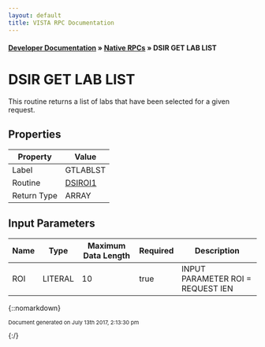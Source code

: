 ```yaml
---
layout: default
title: VISTA RPC Documentation
---
```


#### [Developer Documentation](../index) &#187; [Native RPCs](TableOfContents) &#187; DSIR GET LAB LIST<br/>
# DSIR GET LAB LIST

This routine returns a list of labs that have been selected for a given request.

## Properties

Property | Value
--- | ---
Label | GTLABLST
Routine | [DSIROI1](http://code.osehra.org/dox/Routine_DSIROI1_source.html)
Return Type | ARRAY


## Input Parameters

Name | Type | Maximum Data Length | Required | Description
--- | --- | --- | --- | ---
ROI | LITERAL | 10 | true |  INPUT PARAMETER    ROI &#x3D; REQUEST IEN



{::nomarkdown} <br/><p style="font-size: 11px">Document generated on July 13th 2017, 2:13:30 pm</p>{:/}